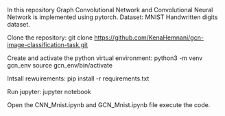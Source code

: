 In this repository Graph Convolutional Network and Convolutional Neural Network is 
implemented using pytorch.
Dataset: MNIST Handwritten digits dataset.

Clone the repository:
git clone https://github.com/KenaHemnani/gcn-image-classification-task.git

Create and activate the python virtual environment:
python3 -m venv gcn_env
source gcn_env/bin/activate

Intsall rewuirements:
pip install -r requirements.txt 

Run jupyter:
jupyter notebook

Open the CNN_Mnist.ipynb and GCN_Mnist.ipynb file execute the code.